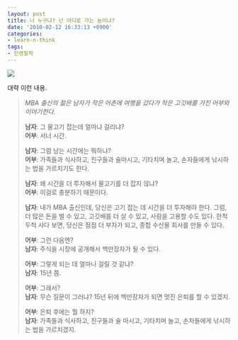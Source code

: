 ```yaml
---
layout: post
title: 너 누구냐? 넌 어디로 가는 놈이냐?
date: '2010-02-12 16:33:13 +0900'
categories:
- learn-n-think
tags:
- 인생철학
---
```


[![](http://img.youtube.com/vi/TbD6j_1-kSk/0.jpg)](http://www.youtube.com/watch?v=TbD6j_1-kSk)

대략 이런 내용.

> *MBA 출신의 젊은 남자가 작은 어촌에 여행을 갔다가 작은 고깃배를 가진 어부와 이야기한다.*
> 
> **남자**: 그 물고기 잡는데 얼마냐 걸리냐?  
> **어부**: 서너 시간.
> 
> **남자**: 그럼 남는 시간에는 뭐하냐?  
> **어부**: 가족들과 식사하고, 친구들과 술마시고, 기타치며 놀고, 손자들에게 낚시하는 법을 가르치기도 한다.
> 
> **남자**: 왜 시간을 더 투자해서 물고기를 더 잡지 않냐?  
> **어부**: 이걸로 충분하기 때문이다.
> 
> **남자**: 내가 MBA 출신인데, 당신은 고기 잡는 데 시간을 더 투자해야 한다. 그럼, 더 많은 돈을 벌 수 있고, 고깃배를 더 살 수 있고, 사람을 고용할 수도 있다. 한척 두척 사다 보면, 당신은 점점 더 부자가 되고, 종합 수산물 회사를 만들 수 있다.
> 
> **어부**: 그런 다음엔?  
> **남자**: 주식을 시장에 공개해서 백만장자가 될 수 있다.
> 
> **어부**: 그렇게 되는 데 얼마나 걸릴 것 같냐?  
> **남자**: 15년 쯤.
> 
> **어부**: 그래서?  
> **남자**: 무슨 질문이 그러냐? 15년 뒤에 백만장자가 되면 멋진 은퇴를 할 수 있겠지.
> 
> **어부**: 은퇴 후에는 뭘 하지?  
> **남자**: 가족들과 식사하고, 친구들과 술 마시고, 기타치며 놀고, 손자들에게 낚시하는 법을 가르치겠지.

